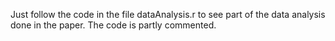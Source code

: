 Just follow the code in the file dataAnalysis.r to see part of the
data analysis done in the paper. The code is partly commented. 
